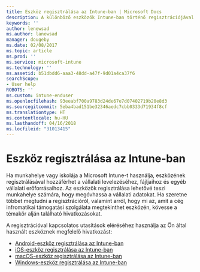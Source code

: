 ```yaml
---
title: Eszköz regisztrálása az Intune-ban | Microsoft Docs
description: A különböző eszközök Intune-ban történő regisztrációjával kapcsolatos információkra mutató hivatkozásokat biztosít
keywords: ''
author: lenewsad
ms.author: lanewsad
manager: dougeby
ms.date: 02/08/2017
ms.topic: article
ms.prod: ''
ms.service: microsoft-intune
ms.technology: ''
ms.assetid: b51dbdd6-aaa3-48dd-a47f-9d01a4ca37f6
searchScope:
- User help
ROBOTS: ''
ms.custom: intune-enduser
ms.openlocfilehash: 93eeabf700a9783d24de67e7d07402719b20e8d3
ms.sourcegitcommit: 5eba4bad151be32346aedc7cbb0333d71934f8cf
ms.translationtype: HT
ms.contentlocale: hu-HU
ms.lasthandoff: 04/16/2018
ms.locfileid: "31013415"
---
```

# <a name="enroll-your-device-in-intune"></a>Eszköz regisztrálása az Intune-ban

Ha munkahelye vagy iskolája a Microsoft Intune-t használja, eszközének regisztrálásával hozzáférhet a vállalati levelezéséhez, fájljaihoz és egyéb vállalati erőforrásaihoz. Az eszközök regisztrálása lehetővé teszi munkahelye számára, hogy megóvhassa a vállalati adatokat. Ha szeretne többet megtudni a regisztrációról, valamint arról, hogy mi az, amit a cég infromatikai támogatási szolgálata megtekinthet eszközén, kövesse a témakör alján található hivatkozásokat.

A regisztrációval kapcsolatos utasítások eléréséhez használja az Ön által használt eszköznek megfelelő hivatkozást:

- [Android-eszköz regisztrálása az Intune-ban](enroll-your-device-in-Intune-android.md)
- [iOS-eszköz regisztrálása az Intune-ban](enroll-your-device-in-intune-ios.md)
- [macOS-eszköz regisztrálása az Intune-ban](enroll-your-device-in-intune-macos.md)
- [Windows-eszköz regisztrálása az Intune-ban](enroll-your-device-in-intune-windows.md)
